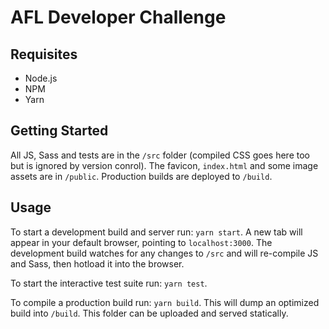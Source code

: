 # AFL Developer Challenge

## Requisites
- Node.js
- NPM
- Yarn

## Getting Started

All JS, Sass and tests are in the `/src` folder (compiled CSS goes here too but is ignored by version conrol). The favicon, `index.html` and some image assets are in `/public`. Production builds are deployed to `/build`.

## Usage

To start a development build and server run: `yarn start`. A new tab will appear in your default browser, pointing to `localhost:3000`. The development build watches for any changes to `/src` and will re-compile JS and Sass, then hotload it into the browser.

To start the interactive test suite run: `yarn test`.

To compile a production build run: `yarn build`. This will dump an optimized build into `/build`. This folder can be uploaded and served statically.
